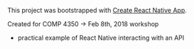 This project was bootstrapped with [Create React Native App](https://github.com/react-community/create-react-native-app).

Created for COMP 4350 -> Feb 8th, 2018 workshop
- practical example of React Native interacting with an API

